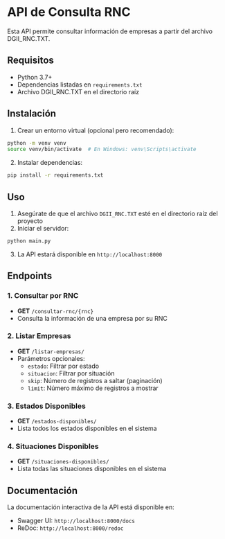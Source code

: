 # API de Consulta RNC

Esta API permite consultar información de empresas a partir del archivo DGII_RNC.TXT.

## Requisitos

- Python 3.7+
- Dependencias listadas en `requirements.txt`
- Archivo DGII_RNC.TXT en el directorio raíz

## Instalación

1. Crear un entorno virtual (opcional pero recomendado):
```bash
python -m venv venv
source venv/bin/activate  # En Windows: venv\Scripts\activate
```

2. Instalar dependencias:
```bash
pip install -r requirements.txt
```

## Uso

1. Asegúrate de que el archivo `DGII_RNC.TXT` esté en el directorio raíz del proyecto
2. Iniciar el servidor:
```bash
python main.py
```

3. La API estará disponible en `http://localhost:8000`

## Endpoints

### 1. Consultar por RNC
- **GET** `/consultar-rnc/{rnc}`
- Consulta la información de una empresa por su RNC

### 2. Listar Empresas
- **GET** `/listar-empresas/`
- Parámetros opcionales:
  - `estado`: Filtrar por estado
  - `situacion`: Filtrar por situación
  - `skip`: Número de registros a saltar (paginación)
  - `limit`: Número máximo de registros a mostrar

### 3. Estados Disponibles
- **GET** `/estados-disponibles/`
- Lista todos los estados disponibles en el sistema

### 4. Situaciones Disponibles
- **GET** `/situaciones-disponibles/`
- Lista todas las situaciones disponibles en el sistema

## Documentación

La documentación interactiva de la API está disponible en:
- Swagger UI: `http://localhost:8000/docs`
- ReDoc: `http://localhost:8000/redoc` 